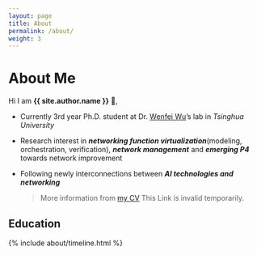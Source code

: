 ```yaml
---
layout: page
title: About
permalink: /about/
weight: 3
---
```


# **About Me**

Hi I am **{{ site.author.name }}** :wave:,<br>

* Currently 3rd year Ph.D. student at Dr. [Wenfei Wu](https://wenfei-wu.github.io)’s lab in *Tsinghua University*

* Research interest in ***networking function virtualization***(modeling, orchestration, verification), ***network management*** and ***emerging P4*** towards network improvement

* Following newly interconnections between ***AI technologies and networking***

  >  More information from [my CV]({{https://hongyi-huang.github.io}}/files/test.pdf) This Link is invalid temporarily.

## **Education**

<div class="row">
{% include about/timeline.html %}
</div>